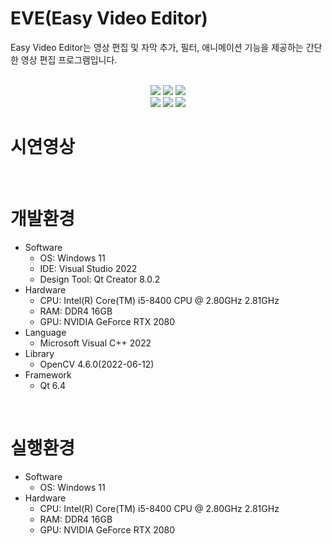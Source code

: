 # EVE(Easy Video Editor)

Easy Video Editor는 영상 편집 및 자막 추가, 필터, 애니메이션 기능을 제공하는 간단한 영상 편집 프로그램입니다.<br><br>

<p align="center">
  <img src="https://img.shields.io/github/last-commit/ILoveGameCoding/EasyVideoEditor?style=for-the-badge"/>
  <img src="https://img.shields.io/github/repo-size/ILoveGameCoding/EasyVideoEditor?style=for-the-badge"/>
  <img src="https://img.shields.io/github/issues/ILoveGameCoding/EasyVideoEditor?style=for-the-badge"/><br>
  <img src="https://img.shields.io/badge/C++-02569B?style=for-the-badge&logo=c%2B%2B&logoColor=white"/>
  <img src="https://img.shields.io/badge/Qt-0175C2?style=for-the-badge&logo=Qt&logoColor=white"/>
  <img src="https://img.shields.io/badge/OpenCV-de1d1d?style=for-the-badge&logo=OpenCV&logoColor=white"/>
  <br>
  
</p>

# 시연영상
<p align="center">

</p>
<br>

# 개발환경
- Software
  - OS: Windows 11
  - IDE: Visual Studio 2022
  - Design Tool: Qt Creator 8.0.2
- Hardware
  - CPU: Intel(R) Core(TM) i5-8400 CPU @ 2.80GHz 2.81GHz
  - RAM: DDR4 16GB
  - GPU: NVIDIA GeForce RTX 2080
- Language
  - Microsoft Visual C++ 2022
- Library
  - OpenCV 4.6.0(2022-06-12)
- Framework
  - Qt 6.4
<br>

# 실행환경
- Software
  - OS: Windows 11
- Hardware
  - CPU: Intel(R) Core(TM) i5-8400 CPU @ 2.80GHz 2.81GHz
  - RAM: DDR4 16GB
  - GPU: NVIDIA GeForce RTX 2080
<br>
